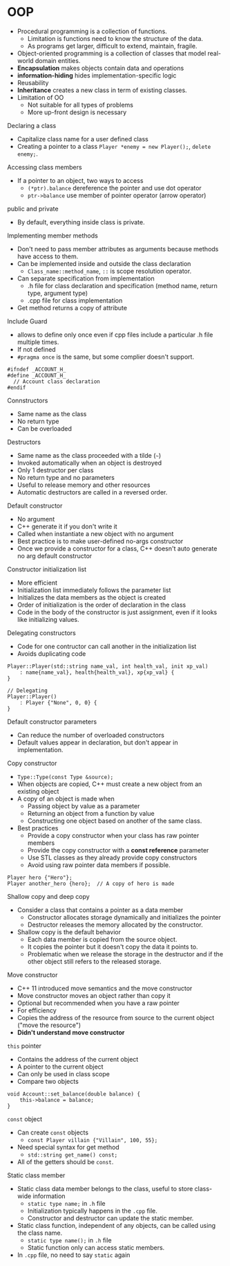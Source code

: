 # OOP

- Procedural programming is a collection of functions.
  - Limitation is functions need to know the structure of the data.
  - As programs get larger, difficult to extend, maintain, fragile.
- Object-oriented programming is a collection of classes that model real-world domain entities.
- **Encapsulation** makes objects contain data and operations
- **information-hiding** hides implementation-specific logic
- Reusability
- **Inheritance** creates a new class in term of existing classes.
- Limitation of OO
  - Not suitable for all types of problems
  - More up-front design is necessary

Declaring a class
- Capitalize class name for a user defined class
- Creating a pointer to a class `Player *enemy = new Player();`, `delete enemy;`.

Accessing class members
- If a pointer to an object, two ways to access
  - `(*ptr).balance` dereference the pointer and use dot operator
  - `ptr->balance` use member of pointer operator (arrow operator)

public and private
- By default, everything inside class is private.

Implementing member methods
- Don't need to pass member attributes as arguments because methods have access to them.
- Can be implemented inside and outside the class declaration
  - `Class_name::method_name`, `::` is scope resolution operator.
- Can separate specification from implementation
  - .h file for class declaration and specification (method name, return type, argument type)
  - .cpp file for class implementation
- Get method returns a copy of attribute

Include Guard 
- allows to define only once even if cpp files include a particular .h file multiple times.
- If not defined
- `#pragma once` is the same, but some complier doesn't support.

```
#ifndef _ACCOUNT_H_
#define _ACCOUNT_H_
  // Account class declaration
#endif
```

Connstructors
- Same name as the class
- No return type
- Can be overloaded

Destructors
- Same name as the class proceeded with a tilde (`~`)
- Invoked automatically when an object is destroyed
- Only 1 destructor per class
- No return type and no parameters
- Useful to release memory and other resources
- Automatic destructors are called in a reversed order.

Default constructor
- No argument
- C++ generate it if you don't write it
- Called when instantiate a new object with no argument
- Best practice is to make user-defined no-args constructor
- Once we provide a constructor for a class, C++ doesn't auto generate no arg default constructor

Constructor initialization list
- More efficient
- Initialization list immediately follows the parameter list
- Initializes the data members as the object is created
- Order of initialization is the order of declaration in the class
- Code in the body of the constructor is just assignment, even if it looks like initializing values.

Delegating constructors
- Code for one contructor can call another in the initialization list
- Avoids duplicating code

```
Player::Player(std::string name_val, int health_val, init xp_val)
    : name{name_val}, health{health_val}, xp{xp_val} {
}

// Delegating
Player::Player()
    : Player {"None", 0, 0} {
}
```

Default constructor parameters
- Can reduce the number of overloaded constructors
- Default values appear in declaration, but don't appear in implementation.

Copy constructor
- `Type::Type(const Type &source);`
- When objects are copied, C++ must create a new object from an existing object
- A copy of an object is made when
  - Passing object by value as a parameter
  - Returning an object from a function by value
  - Constructing one object based on another of the same class.
- Best practices
  - Provide a copy constructor when your class has raw pointer members
  - Provide the copy constructor with a **const reference** parameter
  - Use STL classes as they already provide copy constructors
  - Avoid using raw pointer data members if possible.

```
Player hero {"Hero"};
Player another_hero {hero};  // A copy of hero is made
```

Shallow copy and deep copy
- Consider a class that contains a pointer as a data member
  - Constructor allocates storage dynamically and initializes the pointer
  - Destructor releases the memory allocated by the constructor.
- Shallow copy is the default behavior
  - Each data member is copied from the source object.
  - It copies the pointer but it doesn't copy the data it points to.
  - Problematic when we release the storage in the destructor and if the other object still refers to the released storage. 

Move constructor
- C++ 11 introduced move semantics and the move constructor
- Move constructor moves an object rather than copy it
- Optional but recommended when you have a raw pointer
- For efficiency
- Copies the address of the resource from source to the current object ("move the resource")
- **Didn't understand move constructor**

`this` pointer
- Contains the address of the current object
- A pointer to the current object
- Can only be used in class scope
- Compare two objects

```
void Account::set_balance(double balance) {
    this->balance = balance;
}
```

`const` object
- Can create `const` objects
  - `const Player villain {"Villain", 100, 55};`
- Need special syntax for get method
  - `std::string get_name() const;`
- All of the getters should be `const`.

Static class member
- Static class data member belongs to the class, useful to store class-wide information
  - `static type name;` in `.h` file
  - Initialization typically happens in the `.cpp` file.
  - Constructor and destructor can update the static member.
- Static class function, independent of any objects, can be called using the class name.
  - `static type name();` in `.h` file
  - Static function only can access static members.
- In `.cpp` file, no need to say `static` again